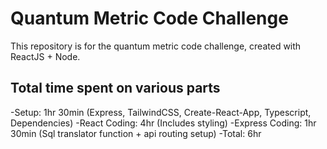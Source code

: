 # Quantum Metric Code Challenge

This repository is for the quantum metric code challenge, created with ReactJS + Node.

## Total time spent on various parts

-Setup: 1hr 30min (Express, TailwindCSS, Create-React-App, Typescript, Dependencies)
-React Coding: 4hr (Includes styling)
-Express Coding: 1hr 30min (Sql translator function + api routing setup)
-Total: 6hr
